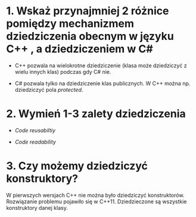 # 1. Wskaż przynajmniej 2 różnice pomiędzy mechanizmem dziedziczenia obecnym w języku C++ , a dziedziczeniem w C#

* C++ pozwala na wielokrotne dziedziczenie (klasa może dziedziczyć z wielu innych klas) podczas gdy C# nie.

* C# pozwala tylko na dziedziczenie klas publicznych. W C++ można np. dziedziczyć pola *protected*. 

# 2. Wymień 1-3 zalety dziedziczenia

* *Code reusabiltiy*

* *Code readability*

# 3. Czy możemy dziedziczyć konstruktory?

W pierwszych wersjach C++ nie można było dziedziczyć konstruktorów. Rozwiązanie problemu pojawiło się w C++11. 
Dziedzieczone są wszystkie konstruktory danej klasy.